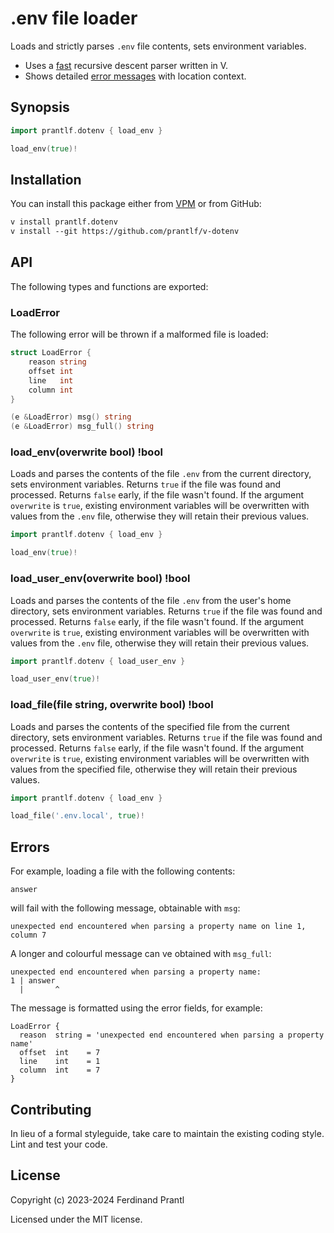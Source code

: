 # .env file loader

Loads and strictly parses `.env` file contents, sets environment variables.

* Uses a [fast](bench/README.md) recursive descent parser written in V.
* Shows detailed [error messages](#errors) with location context.

## Synopsis

```go
import prantlf.dotenv { load_env }

load_env(true)!
```

## Installation

You can install this package either from [VPM] or from GitHub:

```txt
v install prantlf.dotenv
v install --git https://github.com/prantlf/v-dotenv
```

## API

The following types and functions are exported:

### LoadError

The following error will be thrown if a malformed file is loaded: 

```go
struct LoadError {
	reason string
	offset int
	line   int
	column int
}
```

```go
(e &LoadError) msg() string
(e &LoadError) msg_full() string
```

### load_env(overwrite bool) !bool

Loads and parses the contents of the file `.env` from the current directory, sets environment variables. Returns `true` if the file was found and processed. Returns `false` early, if the file wasn't found. If the argument `overwrite` is `true`, existing environment variables will be overwritten with values from the `.env` file, otherwise they will retain their previous values.

```go
import prantlf.dotenv { load_env }

load_env(true)!
```

### load_user_env(overwrite bool) !bool

Loads and parses the contents of the file `.env` from the user's home directory, sets environment variables. Returns `true` if the file was found and processed. Returns `false` early, if the file wasn't found. If the argument `overwrite` is `true`, existing environment variables will be overwritten with values from the `.env` file, otherwise they will retain their previous values.

```go
import prantlf.dotenv { load_user_env }

load_user_env(true)!
```

### load_file(file string, overwrite bool) !bool

Loads and parses the contents of the specified file from the current directory, sets environment variables. Returns `true` if the file was found and processed. Returns `false` early, if the file wasn't found. If the argument `overwrite` is `true`, existing environment variables will be overwritten with values from the specified file, otherwise they will retain their previous values.

```go
import prantlf.dotenv { load_env }

load_file('.env.local', true)!
```

## Errors

For example, loading a file with the following contents:

    answer

will fail with the following message, obtainable with `msg`:

    unexpected end encountered when parsing a property name on line 1, column 7

A longer and colourful message can ve obtained with `msg_full`:

    unexpected end encountered when parsing a property name:
    1 | answer
      |       ^

The message is formatted using the error fields, for example:

    LoadError {
      reason  string = 'unexpected end encountered when parsing a property name'
      offset  int    = 7
      line    int    = 1
      column  int    = 7
    }

## Contributing

In lieu of a formal styleguide, take care to maintain the existing coding style. Lint and test your code.

## License

Copyright (c) 2023-2024 Ferdinand Prantl

Licensed under the MIT license.

[VPM]: https://vpm.vlang.io/packages/prantlf.dotenv
[original INI file format]: https://en.wikipedia.org/wiki/INI_file#Example
[INI file grammar]: ./doc/grammar.md#dotenv-file-grammar
